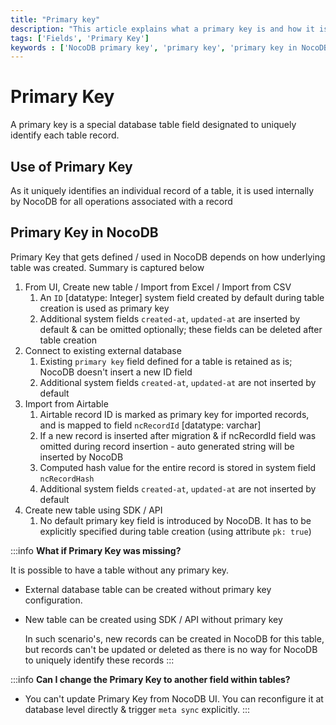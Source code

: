 ```yaml
---
title: "Primary key"
description: "This article explains what a primary key is and how it is used in NocoDB."
tags: ['Fields', 'Primary Key']
keywords : ['NocoDB primary key', 'primary key', 'primary key in NocoDB', 'primary key in database']
---
```


# Primary Key
A primary key is a special database table field designated to uniquely identify each table record.

## Use of Primary Key
As it uniquely identifies an individual record of a table, it is used internally by NocoDB for all operations associated with a record

## Primary Key in NocoDB
Primary Key that gets defined / used in NocoDB depends on how underlying table was created. Summary is captured below
1. From UI, Create new table / Import from Excel / Import from CSV
    1. An `ID` [datatype: Integer] system field created by default during table creation is used as primary key
    2. Additional system fields `created-at`, `updated-at` are inserted by default & can be omitted optionally; these fields can be deleted after table creation
2. Connect to existing external database
    1. Existing `primary key` field defined for a table is retained as is; NocoDB doesn't insert a new ID field
    2. Additional system fields `created-at`, `updated-at` are not inserted by default
3. Import from Airtable
    1. Airtable record ID is marked as primary key for imported records, and is mapped to field `ncRecordId`  [datatype: varchar]
    2. If a new record is inserted after migration & if ncRecordId field was omitted during record insertion - auto generated string will be inserted by NocoDB
    3. Computed hash value for the entire record is stored in system field `ncRecordHash`
    4. Additional system fields `created-at`, `updated-at` are not inserted by default
4. Create new table using SDK / API
    1. No default primary key field is introduced by NocoDB. It has to be explicitly specified during table creation (using attribute `pk: true`)

:::info
**What if Primary Key was missing?**  
  
It is possible to have a table without any primary key.
- External database table can be created without primary key configuration.
- New table can be created using SDK / API without primary key  
  
  In such scenario's, new records can be created in NocoDB for this table, but records can't be updated or deleted as there is no way for NocoDB to uniquely identify these records
:::

:::info
**Can I change the Primary Key to another field within tables?**  
- You can't update Primary Key from NocoDB UI. You can reconfigure it at database level directly & trigger `meta sync` explicitly.
:::